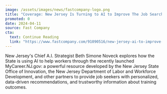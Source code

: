 ```yaml
---
image: /assets/images/news/fastcompany-logo.png
title: "Coverage: New Jersey Is Turning to AI to Improve The Job Search Process"
promoted: 0
date: 2024-04-11
source: Fast Company
cta:
  text: Continue Reading
  link: "https://www.fastcompany.com/91090516/new-jersey-ai-to-improve-job-search"
---
```


New Jersey's Chief A.I. Strategist Beth Simone Noveck explores how the State is using AI to help workers through the recently launched MyCareer.NJ.gov: a powerful resource developed by the New Jersey State Office of Innovation, the New Jersey Department of Labor and Workforce Development, and other partners to provide job seekers with personalized, data-driven recommendations, and trustworthy information about training outcomes.
